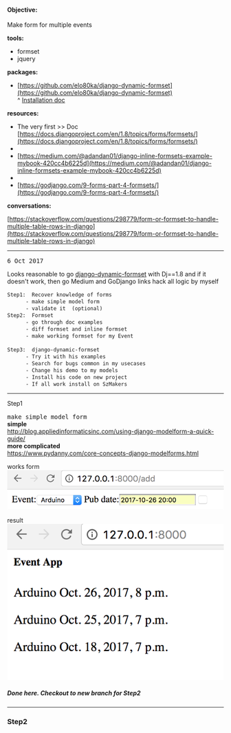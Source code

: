 #### Objective:
Make form for multiple events

__tools:__
- formset
- jquery


**packages:**  
- [https://github.com/elo80ka/django-dynamic-formset](https://github.com/elo80ka/django-dynamic-formset)  
^ [Installation doc](https://github.com/elo80ka/django-dynamic-formset/blob/master/docs/usage.rst)


**resources:**  
- The very first >> Doc [https://docs.djangoproject.com/en/1.8/topics/forms/formsets/](https://docs.djangoproject.com/en/1.8/topics/forms/formsets/)
-
- [https://medium.com/@adandan01/django-inline-formsets-example-mybook-420cc4b6225d](https://medium.com/@adandan01/django-inline-formsets-example-mybook-420cc4b6225d)
-
- [https://godjango.com/9-forms-part-4-formsets/](https://godjango.com/9-forms-part-4-formsets/)

**conversations:**

[https://stackoverflow.com/questions/298779/form-or-formset-to-handle-multiple-table-rows-in-django](https://stackoverflow.com/questions/298779/form-or-formset-to-handle-multiple-table-rows-in-django)

---
<kbd>6 Oct 2017</kbd>

Looks reasonable to go [django-dynamic-formset](https://github.com/elo80ka/django-dynamic-formset) with Dj==1.8 and if it doesn't work, then go Medium and GoDjango links hack all logic by myself

    Step1:  Recover knowledge of forms  
          - make simple model form    
          - validate it  (optional)
    Step2:  Formset  
          - go through doc examples  
          - diff formset and inline formset  
          - make working formset for my Event  

    Step3:  django-dynamic-formset
          - Try it with his examples
          - Search for bugs common in my usecases
          - Change his demo to my models
          - Install his code on new project
          - If all work install on SzMakers


---
Step1  

<kbd>make simple model form</kbd>  
**simple**  
http://blog.appliedinformaticsinc.com/using-django-modelform-a-quick-guide/  
**more complicated**  
https://www.pydanny.com/core-concepts-django-modelforms.html  

works
form  
![](assets/README-51a8e9fc.png)

result  
![](assets/README-aa11ba6f.png)  


##### Done here. Checkout to new branch for Step2

---

### Step2

